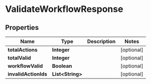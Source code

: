 

# ValidateWorkflowResponse

## Properties

Name | Type | Description | Notes
------------ | ------------- | ------------- | -------------
**totalActions** | **Integer** |  |  [optional]
**totalValid** | **Integer** |  |  [optional]
**workflowValid** | **Boolean** |  |  [optional]
**invalidActionIds** | **List&lt;String&gt;** |  |  [optional]



